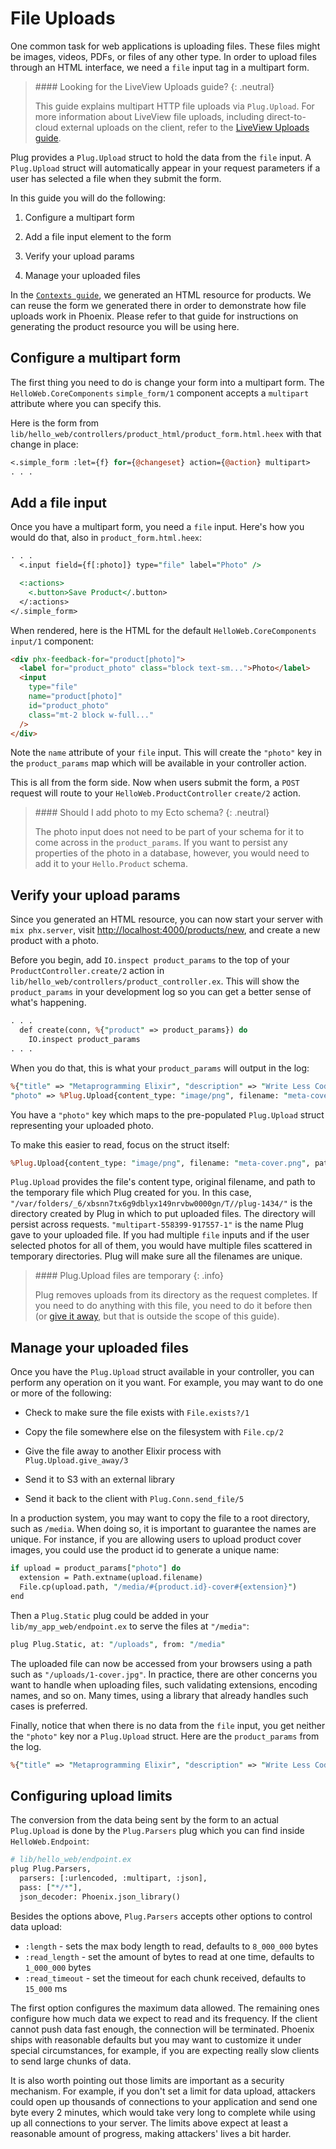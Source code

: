# File Uploads

One common task for web applications is uploading files.
These files might be images, videos, PDFs, or files of any other type.
In order to upload files through an HTML interface, we need a `file` input tag in a multipart form.

> \#### Looking for the LiveView Uploads guide? {: .neutral}
>
> This guide explains multipart HTTP file uploads via `Plug.Upload`.
> For more information about LiveView file uploads, including direct-to-cloud external uploads on
> the client, refer to the [LiveView Uploads guide](https://hexdocs.pm/phoenix_live_view/uploads.html).

Plug provides a `Plug.Upload` struct to hold the data from the `file` input.
A `Plug.Upload` struct will automatically appear in your request parameters if a user has selected a file when they submit the form.

In this guide you will do the following:

1.  Configure a multipart form

2.  Add a file input element to the form

3.  Verify your upload params

4.  Manage your uploaded files

In the [`Contexts guide`](contexts.md), we generated an HTML resource for products.
We can reuse the form we generated there in order to demonstrate how file uploads work in Phoenix.
Please refer to that guide for instructions on generating the product resource you will be using here.

## Configure a multipart form

The first thing you need to do is change your form into a multipart form.
The `HelloWeb.CoreComponents` `simple_form/1` component accepts a `multipart` attribute where you can specify this.

Here is the form from `lib/hello_web/controllers/product_html/product_form.html.heex` with that change in place:

```perl HEEx
<.simple_form :let={f} for={@changeset} action={@action} multipart>
. . .
```

## Add a file input

Once you have a multipart form, you need a `file` input.
Here's how you would do that, also in `product_form.html.heex`:

```perl HEEx
. . .
  <.input field={f[:photo]} type="file" label="Photo" />

  <:actions>
    <.button>Save Product</.button>
  </:actions>
</.simple_form>
```

When rendered, here is the HTML for the default `HelloWeb.CoreComponents` `input/1` component:

```html
<div phx-feedback-for="product[photo]">
  <label for="product_photo" class="block text-sm...">Photo</label>
  <input
    type="file"
    name="product[photo]"
    id="product_photo"
    class="mt-2 block w-full..."
  />
</div>
```

Note the `name` attribute of your `file` input.
This will create the `"photo"` key in the `product_params` map which will be available in your controller action.

This is all from the form side.
Now when users submit the form, a `POST` request will route to your `HelloWeb.ProductController` `create/2` action.

> \#### Should I add photo to my Ecto schema? {: .neutral}
>
> The photo input does not need to be part of your schema for it to come across in the `product_params`.
> If you want to persist any properties of the photo in a database, however, you would need to add it to your `Hello.Product` schema.

## Verify your upload params

Since you generated an HTML resource, you can now start your server with `mix phx.server`, visit [http://localhost:4000/products/new](http://localhost:4000/products/new), and create a new product with a photo.

Before you begin, add `IO.inspect product_params` to the top of your `ProductController.create/2` action in `lib/hello_web/controllers/product_controller.ex`.
This will show the `product_params` in your development log so you can get a better sense of what's happening.

```perl Elixir
. . .
  def create(conn, %{"product" => product_params}) do
    IO.inspect product_params
. . .
```

When you do that, this is what your `product_params` will output in the log:

```perl Elixir
%{"title" => "Metaprogramming Elixir", "description" => "Write Less Code, Get More Done (and Have Fun!)", "price" => "15.000000", "views" => "0",
"photo" => %Plug.Upload{content_type: "image/png", filename: "meta-cover.png", path: "/var/folders/_6/xbsnn7tx6g9dblyx149nrvbw0000gn/T//plug-1434/multipart-558399-917557-1"}}
```

You have a `"photo"` key which maps to the pre-populated `Plug.Upload` struct representing your uploaded photo.

To make this easier to read, focus on the struct itself:

```perl Elixir
%Plug.Upload{content_type: "image/png", filename: "meta-cover.png", path: "/var/folders/_6/xbsnn7tx6g9dblyx149nrvbw0000gn/T//plug-1434/multipart-558399-917557-1"}
```

`Plug.Upload` provides the file's content type, original filename, and path to the temporary file which Plug created for you.
In this case, `"/var/folders/_6/xbsnn7tx6g9dblyx149nrvbw0000gn/T//plug-1434/"` is the directory created by Plug in which to put uploaded files.
The directory will persist across requests. `"multipart-558399-917557-1"` is the name Plug gave to your uploaded file.
If you had multiple `file` inputs and if the user selected photos for all of them, you would have multiple files scattered in temporary directories.
Plug will make sure all the filenames are unique.

> \#### Plug.Upload files are temporary {: .info}
>
> Plug removes uploads from its directory as the request completes.
> If you need to do anything with this file, you need to do it before then (or [give it away](`Plug.Upload.give_away/3`), but that is outside the scope of this guide).

## Manage your uploaded files

Once you have the `Plug.Upload` struct available in your controller, you can perform any operation on it you want.
For example, you may want to do one or more of the following:

- Check to make sure the file exists with `File.exists?/1`

- Copy the file somewhere else on the filesystem with `File.cp/2`

- Give the file away to another Elixir process with `Plug.Upload.give_away/3`

- Send it to S3 with an external library

- Send it back to the client with `Plug.Conn.send_file/5`

In a production system, you may want to copy the file to a root directory, such as `/media`.
When doing so, it is important to guarantee the names are unique.
For instance, if you are allowing users to upload product cover images, you could use the product id to generate a unique name:

```perl Elixir
if upload = product_params["photo"] do
  extension = Path.extname(upload.filename)
  File.cp(upload.path, "/media/#{product.id}-cover#{extension}")
end
```

Then a `Plug.Static` plug could be added in your `lib/my_app_web/endpoint.ex` to serve the files at `"/media"`:

```perl Elixir
plug Plug.Static, at: "/uploads", from: "/media"
```

The uploaded file can now be accessed from your browsers using a path such as `"/uploads/1-cover.jpg"`.
In practice, there are other concerns you want to handle when uploading files, such validating extensions, encoding names, and so on.
Many times, using a library that already handles such cases is preferred.

Finally, notice that when there is no data from the `file` input, you get neither the `"photo"` key nor a `Plug.Upload` struct.
Here are the `product_params` from the log.

```perl Elixir
%{"title" => "Metaprogramming Elixir", "description" => "Write Less Code, Get More Done (and Have Fun!)", "price" => "15.000000", "views" => "0"}
```

## Configuring upload limits

The conversion from the data being sent by the form to an actual `Plug.Upload` is done by the `Plug.Parsers` plug which you can find inside `HelloWeb.Endpoint`:

```perl Elixir
# lib/hello_web/endpoint.ex
plug Plug.Parsers,
  parsers: [:urlencoded, :multipart, :json],
  pass: ["*/*"],
  json_decoder: Phoenix.json_library()
```

Besides the options above, `Plug.Parsers` accepts other options to control data upload:

- `:length` - sets the max body length to read, defaults to `8_000_000` bytes
- `:read_length` - set the amount of bytes to read at one time, defaults to `1_000_000` bytes
- `:read_timeout` - set the timeout for each chunk received, defaults to `15_000` ms

The first option configures the maximum data allowed.
The remaining ones configure how much data we expect to read and its frequency.
If the client cannot push data fast enough, the connection will be terminated.
Phoenix ships with reasonable defaults but you may want to customize it under special circumstances, for example, if you are expecting really slow clients to send large chunks of data.

It is also worth pointing out those limits are important as a security mechanism.
For example, if you don't set a limit for data upload, attackers could open up thousands of connections to your application and send one byte every 2 minutes, which would take very long to complete while using up all connections to your server.
The limits above expect at least a reasonable amount of progress, making attackers' lives a bit harder.
